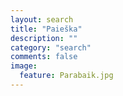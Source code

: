 ```yaml
---
layout: search
title: "Paieška"
description: ""
category: "search"
comments: false
image:
  feature: Parabaik.jpg
---
```

